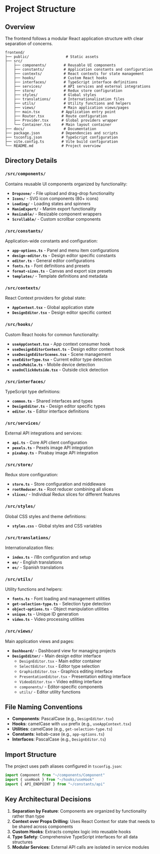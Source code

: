 # Project Structure

## Overview

The frontend follows a modular React application structure with clear separation of concerns.

```
frontend/
├── public/                 # Static assets
├── src/
│   ├── components/        # Reusable UI components
│   ├── constants/         # Application constants and configuration
│   ├── contexts/          # React contexts for state management
│   ├── hooks/             # Custom React hooks
│   ├── interfaces/        # TypeScript interface definitions
│   ├── services/          # API services and external integrations
│   ├── store/             # Redux store configuration
│   ├── styles/            # Global styles
│   ├── translations/      # Internationalization files
│   ├── utils/             # Utility functions and helpers
│   ├── views/             # Main application views/pages
│   ├── main.tsx          # Application entry point
│   ├── Router.tsx        # Route configuration
│   ├── Provider.tsx      # Global providers wrapper
│   └── Container.tsx     # Main layout container
├── docs/                  # Documentation
├── package.json          # Dependencies and scripts
├── tsconfig.json         # TypeScript configuration
├── vite.config.ts        # Vite build configuration
└── README.md             # Project overview
```

## Directory Details

### `/src/components/`
Contains reusable UI components organized by functionality:

- **`Dropzone/`** - File upload and drag-drop functionality
- **`Icons/`** - SVG icon components (80+ icons)
- **`Loading/`** - Loading states and spinners
- **`ManimExport/`** - Manim export functionality
- **`Resizable/`** - Resizable component wrappers
- **`Scrollable/`** - Custom scrollbar components

### `/src/constants/`
Application-wide constants and configuration:

- **`app-options.ts`** - Panel and menu item configurations
- **`design-editor.ts`** - Design editor specific constants
- **`editor.ts`** - General editor configurations
- **`fonts.ts`** - Font definitions and presets
- **`format-sizes.ts`** - Canvas and export size presets
- **`templates/`** - Template definitions and metadata

### `/src/contexts/`
React Context providers for global state:

- **`AppContext.tsx`** - Global application state
- **`DesignEditor.tsx`** - Design editor specific context

### `/src/hooks/`
Custom React hooks for common functionality:

- **`useAppContext.tsx`** - App context consumer hook
- **`useDesignEditorContext.ts`** - Design editor context hook
- **`useDesignEditorScenes.tsx`** - Scene management
- **`useEditorType.tsx`** - Current editor type detection
- **`useIsMobile.ts`** - Mobile device detection
- **`useOnClickOutside.tsx`** - Outside click detection

### `/src/interfaces/`
TypeScript type definitions:

- **`common.ts`** - Shared interfaces and types
- **`DesignEditor.ts`** - Design editor specific types
- **`editor.ts`** - Editor interface definitions

### `/src/services/`
External API integrations and services:

- **`api.ts`** - Core API client configuration
- **`pexels.ts`** - Pexels image API integration
- **`pixabay.ts`** - Pixabay image API integration

### `/src/store/`
Redux store configuration:

- **`store.ts`** - Store configuration and middleware
- **`rootReducer.ts`** - Root reducer combining all slices
- **`slices/`** - Individual Redux slices for different features

### `/src/styles/`
Global CSS styles and theme definitions:

- **`styles.css`** - Global styles and CSS variables

### `/src/translations/`
Internationalization files:

- **`index.ts`** - i18n configuration and setup
- **`en/`** - English translations
- **`es/`** - Spanish translations

### `/src/utils/`
Utility functions and helpers:

- **`fonts.ts`** - Font loading and management utilities
- **`get-selection-type.ts`** - Selection type detection
- **`object-options.ts`** - Object manipulation utilities
- **`unique.ts`** - Unique ID generation
- **`video.ts`** - Video processing utilities

### `/src/views/`
Main application views and pages:

- **`Dashboard/`** - Dashboard view for managing projects
- **`DesignEditor/`** - Main design editor interface
  - `DesignEditor.tsx` - Main editor container
  - `SelectEditor.tsx` - Editor type selection
  - `GraphicEditor.tsx` - Graphics editing interface
  - `PresentationEditor.tsx` - Presentation editing interface  
  - `VideoEditor.tsx` - Video editing interface
  - `components/` - Editor-specific components
  - `utils/` - Editor utility functions

## File Naming Conventions

- **Components**: PascalCase (e.g., `DesignEditor.tsx`)
- **Hooks**: camelCase with `use` prefix (e.g., `useAppContext.tsx`)
- **Utilities**: camelCase (e.g., `get-selection-type.ts`)
- **Constants**: kebab-case (e.g., `app-options.ts`)
- **Interfaces**: PascalCase (e.g., `DesignEditor.ts`)

## Import Structure

The project uses path aliases configured in `tsconfig.json`:

```typescript
import Component from "~/components/Component"
import { useHook } from "~/hooks/useHook"
import { API_ENDPOINT } from "~/constants/api"
```

## Key Architectural Decisions

1. **Separation by Feature**: Components are organized by functionality rather than type
2. **Context over Props Drilling**: Uses React Context for state that needs to be shared across components
3. **Custom Hooks**: Extracts complex logic into reusable hooks
4. **Type Safety**: Comprehensive TypeScript interfaces for all data structures
5. **Modular Services**: External API calls are isolated in service modules
